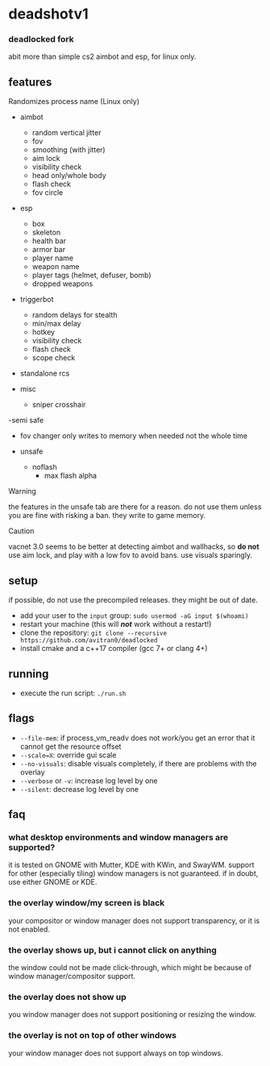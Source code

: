 # deadshotv1


### deadlocked fork

 abit more than simple cs2 aimbot and esp, for linux only.

## features

Randomizes process name (Linux only)

- aimbot
  - random vertical jitter
  - fov
  - smoothing (with jitter)
  - aim lock
  - visibility check
  - head only/whole body
  - flash check
  - fov circle

- esp
  - box
  - skeleton
  - health bar
  - armor bar
  - player name
  - weapon name
  - player tags (helmet, defuser, bomb)
  - dropped weapons

- triggerbot
  - random delays for stealth
  - min/max delay
  - hotkey
  - visibility check
  - flash check
  - scope check
- standalone rcs
- misc
  - sniper crosshair

-semi safe
- fov changer only writes to memory when needed not the whole time

- unsafe
  - noflash
    - max flash alpha
  

> [!WARNING]
> the features in the unsafe tab are there for a reason.
> do not use them unless you are fine with risking a ban.
> they write to game memory.

> [!CAUTION]
> vacnet 3.0 seems to be better at detecting aimbot and wallhacks, so **do not** use aim lock,
> and play with a low fov to avoid bans. use visuals sparingly.

## setup

if possible, do not use the precompiled releases. they might be out of date.

- add your user to the `input` group: `sudo usermod -aG input $(whoami)`
- restart your machine (this will **_not_** work without a restart!)
- clone the repository: `git clone --recursive https://github.com/avitran0/deadlocked`
- install cmake and a c++17 compiler (gcc 7+ or clang 4+) 

## running

- execute the run script: `./run.sh`

## flags

- `--file-mem`: if process_vm_readv does not work/you get an error that it cannot get the resource offset
- `--scale=X`: override gui scale
- `--no-visuals`: disable visuals completely, if there are problems with the overlay
- `--verbose` or `-v`: increase log level by one
- `--silent`: decrease log level by one

## faq

### what desktop environments and window managers are supported?

it is tested on GNOME with Mutter, KDE with KWin, and SwayWM.
support for other (especially tiling) window managers is not guaranteed.
if in doubt, use either GNOME or KDE.

### the overlay window/my screen is black

your compositor or window manager does not support transparency, or it is not enabled.

### the overlay shows up, but i cannot click on anything

the window could not be made click-through, which might be because of window manager/compositor support.

### the overlay does not show up

you window manager does not support positioning or resizing the window.

### the overlay is not on top of other windows

your window manager does not support always on top windows.
